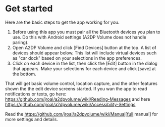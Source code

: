 # Get started

Here are the basic steps to get the app working for you.
1. Before using this app you must pair all the Bluetooth devices you plan to use.  Do this with Android settings (A2DP Volume does not handle paring).
2. Open A2DP Volume and click [Find Devices] button at the top.  A list of devices should appear below.  This list will include virtual devices such as "car dock" based on your selections in the app preferences.
3. Click on each device in the list, then click the [Edit] button in the dialog that appears. Make your selections for each device and click [save] at the bottom.  

That will get basic volume control, location capture, and the other features shown the the edit device screens started.  If you wan the app to read notifications or texts, go here: https://github.com/jroal/a2dpvolume/wiki/Reading-Messages and here https://github.com/jroal/a2dpvolume/wiki/Accessibility-Settings

Read the https://github.com/jroal/a2dpvolume/wiki/Manual[full manual] for more settings and details.